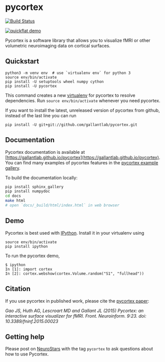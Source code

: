 pycortex
========
[![Build Status](https://travis-ci.org/gallantlab/pycortex.svg?branch=master)](https://travis-ci.org/gallantlab/pycortex)

[![quickflat demo](https://raw.github.com/jamesgao/pycortex/master/docs/wn_med.png)](https://gallantlab.github.io/pycortex)

Pycortex is a software library that allows you to visualize fMRI or other volumetric neuroimaging data on cortical surfaces.

Quickstart
----------
```
python3 -m venv env  # use `virtualenv env` for python 3
source env/bin/activate
pip install -U setuptools wheel numpy cython
pip install -U pycortex
```

This command creates a new [virtualenv](https://docs.python.org/3/library/venv.html) for pycortex to resolve dependencies. Run `source env/bin/activate` whenever you need pycortex.

If you want to install the latest, unreleased version of pycortex from github, instead of the last line you can run

```
pip install -U git+git://github.com/gallantlab/pycortex.git
```

Documentation
-------------
Pycortex documentation is available at [https://gallantlab.github.io/pycortex](https://gallantlab.github.io/pycortex). You can find many examples of pycortex features in the [pycortex example gallery](https://gallantlab.github.io/pycortex/auto_examples/index.html).

To build the documentation locally:
```bash
pip install sphinx_gallery
pip install numpydoc
cd docs
make html
# open `docs/_build/html/index.html` in web browser
```

Demo
----
Pycortex is best used with [IPython](http://www.ipython.org/). Install it in your virtualenv using 
```
source env/bin/activate
pip install ipython
```
To run the pycortex demo,
```
$ ipython
In [1]: import cortex
In [2]: cortex.webshow(cortex.Volume.random("S1", "fullhead"))
```

Citation
--------
If you use pycortex in published work, please cite the [pycortex paper](http://dx.doi.org/10.3389/fninf.2015.00023):

_Gao JS, Huth AG, Lescroart MD and Gallant JL (2015) Pycortex: an interactive surface visualizer for fMRI. Front. Neuroinform. 9:23. doi: 10.3389/fninf.2015.00023_

Getting help
-----------
Please post on [NeuroStars](https://neurostars.org/) with the tag `pycortex` to 
ask questions about how to use Pycortex.
